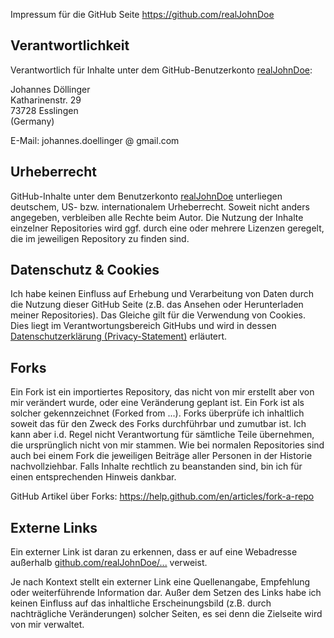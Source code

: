 

Impressum für die GitHub Seite https://github.com/realJohnDoe

## Verantwortlichkeit

Verantwortlich für Inhalte unter dem GitHub-Benutzerkonto [realJohnDoe]:

Johannes Döllinger\
Katharinenstr. 29\
73728 Esslingen\
(Germany)

E-Mail: johannes.doellinger @ gmail.com

[realJohnDoe]: https://github.com/realJohnDoe/

## Urheberrecht

GitHub-Inhalte unter dem Benutzerkonto [realJohnDoe] unterliegen deutschem, US- bzw. internationalem Urheberrecht. 
Soweit nicht anders angegeben, verbleiben alle Rechte beim Autor. 
Die Nutzung der Inhalte einzelner Repositories wird ggf. durch eine oder mehrere Lizenzen geregelt, die im jeweiligen Repository zu finden sind.

## Datenschutz & Cookies

Ich habe keinen Einfluss auf Erhebung und Verarbeitung von Daten durch die Nutzung dieser GitHub Seite (z.B. das Ansehen oder Herunterladen meiner Repositories). 
Das Gleiche gilt für die Verwendung von Cookies. 
Dies liegt im Verantwortungsbereich GitHubs und wird in dessen [Datenschutzerklärung (Privacy-Statement)] erläutert.

[Datenschutzerklärung (Privacy-Statement)]: https://docs.github.com/de/site-policy/privacy-policies/github-general-privacy-statement

## Forks

Ein Fork ist ein importiertes Repository, das nicht von mir erstellt aber von mir verändert wurde, oder eine Veränderung geplant ist. 
Ein Fork ist als solcher gekennzeichnet (Forked from ...). 
Forks überprüfe ich inhaltlich soweit das für den Zweck des Forks durchführbar und zumutbar ist. 
Ich kann aber i.d. Regel nicht Verantwortung für sämtliche Teile übernehmen, die ursprünglich nicht von mir stammen. 
Wie bei normalen Repositories sind auch bei einem Fork die jeweiligen Beiträge aller Personen in der Historie nachvollziehbar. 
Falls Inhalte rechtlich zu beanstanden sind, bin ich für einen entsprechenden Hinweis dankbar.

GitHub Artikel über Forks: https://help.github.com/en/articles/fork-a-repo

## Externe Links

Ein externer Link ist daran zu erkennen, dass er auf eine Webadresse außerhalb [github.com/realJohnDoe/...][realJohnDoe] verweist.

Je nach Kontext stellt ein externer Link eine Quellenangabe, Empfehlung oder weiterführende Information dar. 
Außer dem Setzen des Links habe ich keinen Einfluss auf das inhaltliche Erscheinungsbild (z.B. durch nachträgliche Veränderungen) solcher Seiten, es sei denn die Zielseite wird von mir verwaltet.
